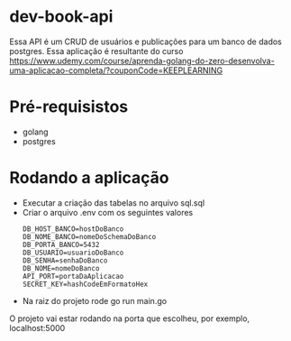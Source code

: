 # dev-book-api

Essa API é um CRUD de usuários e publicações para um banco de dados postgres. Essa aplicação é resultante do curso https://www.udemy.com/course/aprenda-golang-do-zero-desenvolva-uma-aplicacao-completa/?couponCode=KEEPLEARNING

# Pré-requisistos
- golang
- postgres

# Rodando a aplicação
- Executar a criação das tabelas no arquivo sql.sql
- Criar o arquivo .env com os seguintes valores
  ```
  DB_HOST_BANCO=hostDoBanco
  DB_NOME_BANCO=nomeDoSchemaDoBanco
  DB_PORTA_BANCO=5432
  DB_USUARIO=usuarioDoBanco
  DB_SENHA=senhaDoBanco
  DB_NOME=nomeDoBanco
  API_PORT=portaDaAplicacao
  SECRET_KEY=hashCodeEmFormatoHex
  ```
- Na raiz do projeto rode go run main.go

O projeto vai estar rodando na porta que escolheu, por exemplo, localhost:5000
